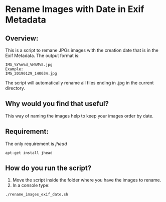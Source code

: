 # Rename Images with Date in Exif Metadata
## Overview:

This is a script to remane JPGs images with the creation date that is in the
Exif Metadata.
The output format is:

```
IMG_%Y%m%d_%H%M%S.jpg
Example:
IMG_20190129_140034.jpg
```

The script will automatically rename all files ending in .jpg in the current directory.

## Why would you find that useful?

This way of naming the images help to keep your images order by date.

## Requirement:

The only requirement is *jhead*

```
apt-get install jhead
```

## How do you run the script?

1. Move the script inside the folder where you have the images to rename.
2. In a console type:

```
./rename_images_exif_date.sh
```
